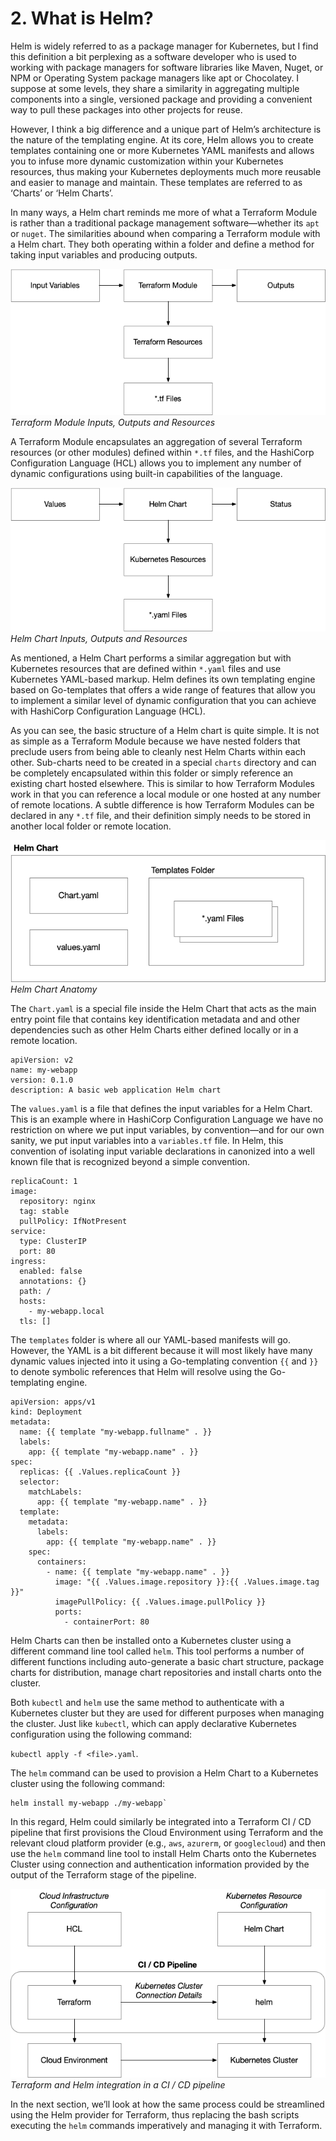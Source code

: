 # 2. What is Helm?

Helm is widely referred to as a package manager for Kubernetes, but I find this definition a bit perplexing as a software developer who is used to working with package managers for software libraries like Maven, Nuget, or NPM or Operating System package managers like apt or Chocolatey. I suppose at some levels, they share a similarity in aggregating multiple components into a single, versioned package and providing a convenient way to pull these packages into other projects for reuse. 

However, I think a big difference and a unique part of Helm’s architecture is the nature of the templating engine. At its core, Helm allows you to create templates containing one or more Kubernetes YAML manifests and allows you to infuse more dynamic customization within your Kubernetes resources, thus making your Kubernetes deployments much more reusable and easier to manage and maintain. These templates are referred to as ‘Charts’ or ‘Helm Charts’.

In many ways, a Helm chart reminds me more of what a Terraform Module is rather than a traditional package management software—whether its `apt` or `nuget`. The similarities abound when comparing a Terraform module with a Helm chart. They both operating within a folder and define a method for taking input variables and producing outputs.

![Terraform Module Inputs and Outputs][image-1]
_Terraform Module Inputs, Outputs and Resources_

A Terraform Module encapsulates an aggregation of several Terraform resources (or other modules) defined within `*.tf` files, and the HashiCorp Configuration Language (HCL) allows you to implement any number of dynamic configurations using built-in capabilities of the language.

![Helm Chart Inputs and Outputs][image-2]
_Helm Chart Inputs, Outputs and Resources_

As mentioned, a Helm Chart performs a similar aggregation but with Kubernetes resources that are defined within `*.yaml` files and use Kubernetes YAML-based markup. Helm defines its own templating engine based on Go-templates that offers a wide range of features that allow you to implement a similar level of dynamic configuration that you can achieve with HashiCorp Configuration Language (HCL).

As you can see, the basic structure of a Helm chart is quite simple. It is not as simple as a Terraform Module because we have nested folders that preclude users from being able to cleanly nest Helm Charts within each other. Sub-charts need to be created in a special `charts` directory and can be completely encapsulated within this folder or simply reference an existing chart hosted elsewhere. This is similar to how Terraform Modules work in that you can reference a local module or one hosted at any number of remote locations. A subtle difference is how Terraform Modules can be declared in any `*.tf` file, and their definition simply needs to be stored in another local folder or remote location.

![Helm Chart Anatomy][image-3]
_Helm Chart Anatomy_

The `Chart.yaml` is a special file inside the Helm Chart that acts as the main entry point file that contains key identification metadata and and other dependencies such as other Helm Charts either defined locally or in a remote location.

	apiVersion: v2
	name: my-webapp
	version: 0.1.0
	description: A basic web application Helm chart

The `values.yaml` is a file that defines the input variables for a Helm Chart. This is an example where in HashiCorp Configuration Language we have no restriction on where we put input variables, by convention—and for our own sanity, we put input variables into a `variables.tf` file. In Helm, this convention of isolating input variable declarations in canonized into a well known file that is recognized beyond a simple convention.

	replicaCount: 1
	image:
	  repository: nginx
	  tag: stable
	  pullPolicy: IfNotPresent
	service:
	  type: ClusterIP
	  port: 80
	ingress:
	  enabled: false
	  annotations: {}
	  path: /
	  hosts:
	    - my-webapp.local
	  tls: []

The `templates` folder is where all our YAML-based manifests will go. However, the YAML is a bit different because it will most likely have many dynamic values injected into it using a Go-templating convention `{{` and `}}` to denote symbolic references that Helm will resolve using the Go-templating engine.

	apiVersion: apps/v1
	kind: Deployment
	metadata:
	  name: {{ template "my-webapp.fullname" . }}
	  labels:
	    app: {{ template "my-webapp.name" . }}
	spec:
	  replicas: {{ .Values.replicaCount }}
	  selector:
	    matchLabels:
	      app: {{ template "my-webapp.name" . }}
	  template:
	    metadata:
	      labels:
	        app: {{ template "my-webapp.name" . }}
	    spec:
	      containers:
	        - name: {{ template "my-webapp.name" . }}
	          image: "{{ .Values.image.repository }}:{{ .Values.image.tag }}"
	          imagePullPolicy: {{ .Values.image.pullPolicy }}
	          ports:
	            - containerPort: 80

Helm Charts can then be installed onto a Kubernetes cluster using a different command line tool called `helm`. This tool performs a number of different functions including auto-generate a basic chart structure, package charts for distribution, manage chart repositories and install charts onto the cluster. 

Both `kubectl` and `helm` use the same method to authenticate with a Kubernetes cluster but they are used for different purposes when managing the cluster. Just like `kubectl`, which can apply declarative Kubernetes configuration using the following command:

`kubectl apply -f <file>.yaml`. 

The `helm` command can be used to provision a Helm Chart to a Kubernetes cluster using the following command:

	helm install my-webapp ./my-webapp`

In this regard, Helm could similarly be integrated into a Terraform CI / CD pipeline that first provisions the Cloud Environment using Terraform and the relevant cloud platform provider (e.g., `aws`, `azurerm`, or `googlecloud`) and then use the `helm` command line tool to install Helm Charts onto the Kubernetes Cluster using connection and authentication information provided by the output of the Terraform stage of the pipeline.

![Helm Chart Anatomy][image-4]
_Terraform and Helm integration in a CI / CD pipeline_

In the next section, we’ll look at how the same process could be streamlined using the Helm provider for Terraform, thus replacing the bash scripts executing the `helm` commands imperatively and managing it with Terraform.

[image-1]:	../images/Terraform-Module-Inputs-Outputs.png
[image-2]:	../images/Helm-Chart-Inputs-Outputs.png
[image-3]:	../images/Helm-Chart-Anatomy.png
[image-4]:	../images/Terraform-helm-CICD.png